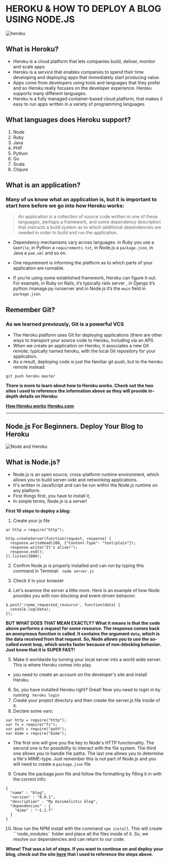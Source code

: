 # HEROKU & HOW TO DEPLOY A BLOG USING NODE.JS

![heroku](https://spin.atomicobject.com/wp-content/uploads/20180508091741/heroku-node-1.png)

## What is Heroku?
* Heroku is a cloud platform that lets companies build, deliver, monitor and scale apps.
* Heroku is a service that enables companies to spend their time developing and deploying apps that immediately start producing value.
* Apps come from developers using tools and languages that they prefer and so Heroku really focuses on the developer experience. Heroku supports many different languages.
* Heroku is a fully managed container-based cloud platform, that makes it easy to run apps written in a variety of programming languages

## What languages does Heroku support?

1. Node
1. Ruby
1. Java
1. PHP
1. Python
1. Go
1. Scala
1. Clojure

## What is an application?
### Many of us know what an application is, but it is important to start here before we go into how Heroku works:

> An application is a collection of source code written in one of these languages, perhaps a framework, and some dependency description that instructs a build system as to which additional dependencies are needed in order to build and run the application. 

* Dependency mechanisms vary across languages: in Ruby you use a `Gemfile`, in Python a `requirements.txt`, in Node.js a `package.json`, in Java a `pom.xml` and so on.
* One requirement is informing the platform as to which parts of your application are runnable.

* If you’re using some established framework, Heroku can figure it out. For example, in Ruby on Rails, it’s typically   rails server  , in Django it’s  python <app>/manage.py runserver   and in Node.js it’s the `main` field in `package.json`.

## Remember Git?
### As we learned previously, Git is a powerful VCS
* The Heroku platform uses Git for deploying applications (there are other ways to transport your source code to Heroku, including via an API).
* When we create an application on Heroku, it associates a new Git remote, typically named heroku, with the local Git repository for your application.
* As a result, deploying code is just the familiar git push, but to the heroku remote instead:
```
git push heroku master
```
**There is more to learn about how to Heroku works. Check out the two sites I used to reference the information above as they will provide in-depth details on Heroku:**

**[How Heroku works](https://devcenter.heroku.com/articles/how-heroku-works)**
**[Heroku.com](https://www.heroku.com/)**

-------
## Node.js For Beginners. Deploy Your Blog to Heroku
![Node and Heroku](https://www.codeproject.com/KB/Nodejs/1214008/Screenshot__37_.png)

## What is Node.js?
* Node.js is an open source, cross-platform runtime environment, which allows you to build server-side and networking applications.
* It's written in JavaScript and can be run within the Node.js runtime on any platform.
* First things first, you have to install it,
* In simple terms, Node.js is a server!

**First 10 steps to deploy a blog:**
1. Create your js file
```
ar http = require("http");

http.createServer(function(request, response) {
  response.writeHead(200, {"Content-Type": "text/plain"});
  response.write("It's alive!");
  response.end();
}).listen(3000);
```
2. Confirm Node.js is properly installed and can run by typing this command in Terminal:
``` node server.js```

3. Check it in your browser
4. Let's examine the server a little more. Here is an example of how Node provides you with non-blocking and event-driven behavior:
```
$.post('/some_requested_resource', function(data) {
  console.log(data);
});
```
**BUT WHAT DOES THAT MEAN EXACTLY?**
**What it means is that the code above performs a request for some resource. The response comes back an anonymous function is called. It contains the argument `data`, which is the data received from that request. So, Node allows you to use the so-called event loop, which works faster because of non-blocking behavior. Just know that it is SUPER FAST!**

5. Make it worldwide by turning your local server into a world wide server. This is where Heroku comes into play. 
* you need to create an account on the developer's site and install Heroku. 
6. So, you have installed Heroku right? Great! Now you need to login in by running ``` heroku login```
7. Create your project directory and then create the server.js file inside of it.
8. Declare some vars:
```
var http = require("http");
var fs = require("fs");
var path = require("path");
var mime = require("mime");
```
* The first one will give you the key to Node's HTTP functionality. The second one is for possibility to interact with the file system. The third one allows you to handle file paths. The last one allows you to determine a file's MIME-type. Just remember this is not part of Node.js and you will need to create a ```package.json``` file
9. Create the package.json file and follow the formatting by filling it in with the correct info:
```
{
  "name" : "blog",
  "version" : "0.0.1",
  "description" : "My minimalistic blog",
  "dependencies" : {
    "mime" : "~1.2.7"
  }
}
```
10. Now run the NPM install with the command ```npm install```. This will create ```node_modules`` folder and place all the files inside of it. So, we resolve our dependencies and can return to our code.

**Whew! That was a lot of steps. If you want to continue on and deploy your blog, check out the site [here](https://howtonode.org/deploy-blog-to-heroku) that I used to reference the steps above.**